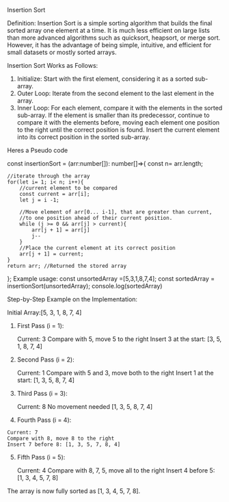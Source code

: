Insertion Sort

Definition:
Insertion Sort is a simple sorting algorithm that builds the final sorted array one element at a time. It is much less efficient on large lists than more advanced algorithms such as quicksort, heapsort, or merge sort. However, it has the advantage of being simple, intuitive, and efficient for small datasets or mostly sorted arrays.

Insertion Sort Works as Follows:

1.  Initialize: Start with the first element, considering it as a sorted sub-array.
2.  Outer Loop: Iterate from the second element to the last element in the array.
3.  Inner Loop: For each element, compare it with the elements in the sorted sub-array.
If the element is smaller than its predecessor, continue to compare it with the elements before, moving each element one position to the right until the correct position is found.
Insert the current element into its correct position in the sorted sub-array.


Heres a Pseudo code

const insertionSort = (arr:number[]): number[]=>{
    const n= arr.length;

    //iterate through the array
    for(let i= 1; i< n; i++){
        //current element to be compared
        const current = arr[i];
        let j = i -1;

        //Move element of arr[0... i-1], that are greater than current,
        //to one position ahead of their current position.
        while (j >= 0 && arr[j] > current){
            arr[j + 1] = arr[j]
            j--
        }
        //Place the current element at its correct position
        arr[j + 1] = current;
    }
    return arr; //Returned the stored array
};
Example usage:
const unsortedArray =[5,3,1,8,7,4];
const sortedArray = insertionSort(unsortedArray);
console.log(sortedArray)

Step-by-Step Example on the Implementation:

Initial Array:[5, 3, 1, 8, 7, 4]

1.  First Pass (i = 1):

    Current: 3
    Compare with 5, move 5 to the right
    Insert 3 at the start: [3, 5, 1, 8, 7, 4]

2.  Second Pass (i = 2):

    Current: 1
    Compare with 5 and 3, move both to the right
    Insert 1 at the start: [1, 3, 5, 8, 7, 4]

3.  Third Pass (i = 3):

    Current: 8
    No movement needed
    [1, 3, 5, 8, 7, 4]
    
4.    Fourth Pass (i = 4):

    Current: 7
    Compare with 8, move 8 to the right
    Insert 7 before 8: [1, 3, 5, 7, 8, 4]
    
5.  Fifth Pass (i = 5):

    Current: 4
    Compare with 8, 7, 5, move all to the right
    Insert 4 before 5: [1, 3, 4, 5, 7, 8]

The array is now fully sorted as [1, 3, 4, 5, 7, 8].